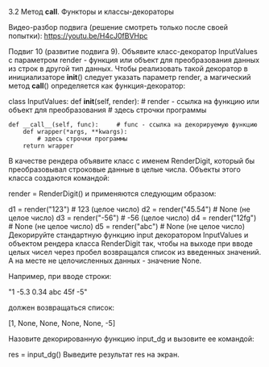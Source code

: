3.2 Метод __call__. Функторы и классы-декораторы

Видео-разбор подвига (решение смотреть только после своей попытки): https://youtu.be/H4cJ0fBVHpc

Подвиг 10 (развитие подвига 9). Объявите класс-декоратор InputValues с параметром render - функция или объект для преобразования данных из строк в другой тип данных. Чтобы реализовать такой декоратор в инициализаторе __init__() следует указать параметр render, а магический метод __call__() определяется как функция-декоратор:

class InputValues:
    def __init__(self, render):     # render - ссылка на функцию или объект для преобразования
        # здесь строчки программы

    def __call__(self, func):     # func - ссылка на декорируемую функцию
        def wrapper(*args, **kwargs):
            # здесь строчки программы
        return wrapper
В качестве рендера объявите класс с именем RenderDigit, который бы преобразовывал строковые данные в целые числа. Объекты этого класса создаются командой:

render = RenderDigit()
и применяются следующим образом:

d1 = render("123")   # 123 (целое число)
d2 = render("45.54")   # None (не целое число)
d3 = render("-56")   # -56 (целое число)
d4 = render("12fg")  # None (не целое число)
d5 = render("abc")   # None (не целое число)
Декорируйте стандартную функцию input декоратором InputValues и объектом рендера класса RenderDigit так, чтобы на выходе при вводе целых чисел через пробел возвращался список из введенных значений. А на месте не целочисленных данных - значение None.

Например, при вводе строки:

"1 -5.3 0.34 abc 45f -5"

должен возвращаться список:

[1, None, None, None, None, -5]

Назовите декорированную функцию input_dg и вызовите ее командой:

res = input_dg()
Выведите результат res на экран.
